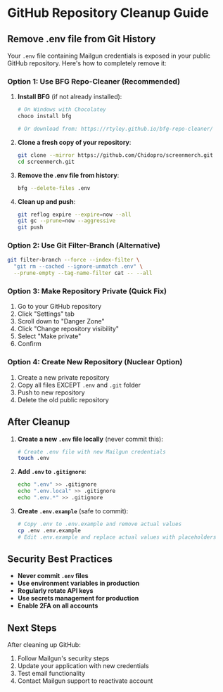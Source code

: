 # GitHub Repository Cleanup Guide

## Remove .env file from Git History

Your `.env` file containing Mailgun credentials is exposed in your public GitHub repository. Here's how to completely remove it:

### Option 1: Use BFG Repo-Cleaner (Recommended)

1. **Install BFG** (if not already installed):
   ```bash
   # On Windows with Chocolatey
   choco install bfg
   
   # Or download from: https://rtyley.github.io/bfg-repo-cleaner/
   ```

2. **Clone a fresh copy of your repository**:
   ```bash
   git clone --mirror https://github.com/Chidopro/screenmerch.git
   cd screenmerch.git
   ```

3. **Remove the .env file from history**:
   ```bash
   bfg --delete-files .env
   ```

4. **Clean up and push**:
   ```bash
   git reflog expire --expire=now --all
   git gc --prune=now --aggressive
   git push
   ```

### Option 2: Use Git Filter-Branch (Alternative)

```bash
git filter-branch --force --index-filter \
  "git rm --cached --ignore-unmatch .env" \
  --prune-empty --tag-name-filter cat -- --all
```

### Option 3: Make Repository Private (Quick Fix)

1. Go to your GitHub repository
2. Click "Settings" tab
3. Scroll down to "Danger Zone"
4. Click "Change repository visibility"
5. Select "Make private"
6. Confirm

### Option 4: Create New Repository (Nuclear Option)

1. Create a new private repository
2. Copy all files EXCEPT `.env` and `.git` folder
3. Push to new repository
4. Delete the old public repository

## After Cleanup

1. **Create a new `.env` file locally** (never commit this):
   ```bash
   # Create .env file with new Mailgun credentials
   touch .env
   ```

2. **Add `.env` to `.gitignore`**:
   ```bash
   echo ".env" >> .gitignore
   echo ".env.local" >> .gitignore
   echo ".env.*" >> .gitignore
   ```

3. **Create `.env.example`** (safe to commit):
   ```bash
   # Copy .env to .env.example and remove actual values
   cp .env .env.example
   # Edit .env.example and replace actual values with placeholders
   ```

## Security Best Practices

- **Never commit `.env` files**
- **Use environment variables in production**
- **Regularly rotate API keys**
- **Use secrets management for production**
- **Enable 2FA on all accounts**

## Next Steps

After cleaning up GitHub:
1. Follow Mailgun's security steps
2. Update your application with new credentials
3. Test email functionality
4. Contact Mailgun support to reactivate account 